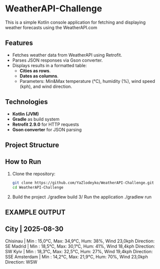 # WeatherAPI-Challenge

This is a simple Kotlin console application for fetching and displaying weather forecasts using the WeatherAPI.com

## Features
- Fetches weather data from WeatherAPI using Retrofit.
- Parses JSON responses via Gson converter.
- Displays results in a formatted table:
  - **Cities as rows**.
  - **Dates as columns**.
  - Parameters: Min&Max temperature (°C), humidity (%), wind speed (kph), and wind direction.

## Technologies
- **Kotlin (JVM)**  
- **Gradle** as build system  
- **Retrofit 2.9.0** for HTTP requests  
- **Gson converter** for JSON parsing  

## Project Structure

## How to Run
1. Clone the repository:
   ```bash
   git clone https://github.com/YaZlodeyko/WeatherAPI-Challenge.git
   cd WeatherAPI-Challenge
2. Build the project
  ./gradlew build
3/ Run the application
  ./gradlew run


## EXAMPLE OUTPUT


City         | 2025-08-30                              
-------------------------------------------------------
Chisinau     | Min : 15,0°C, Max: 34,9°C, Hum: 38%, Wind 23,0kph Direction: SE
Madrid       | Min : 18,5°C, Max: 30,1°C, Hum: 41%, Wind 18,4kph Direction: SW
Kyiv         | Min : 18,3°C, Max: 32,5°C, Hum: 27%, Wind 19,4kph Direction: SSE
Amsterdam    | Min : 14,2°C, Max: 21,9°C, Hum: 70%, Wind 23,0kph Direction: WSW

